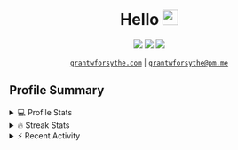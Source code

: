 <h1 align="center">
  Hello
  <img src="https://media.giphy.com/media/hvRJCLFzcasrR4ia7z/giphy.gif" width="28">
</h1>

<p align="center">
   <a href="https://github.com/grantwforsythe"><img src="https://img.shields.io/badge/-grantwforsythe-3a3a3a?style=flat&logo=GitHub&logoColor=white" /></a>
   <a href="https://www.linkedin.com/in/grantwforsythe"><img src="https://img.shields.io/badge/-grantwforsythe-0072b1?style=flat&logo=Linkedin&logoColor=white" /></a>
  <a href="https://twitter.com/grantwforsythe"><img src="https://img.shields.io/badge/-@grantwforsythe-00acee?style=flat&logo=Twitter&logoColor=white" /></a>
<!--   <a href="https://grantwforsythe.com"><img src="https://img.shields.io/badge/-grantwforsythe.com-ffdab9?style=flat&logoColor=white" /></a> -->
</p>

<p align="center">
  <a href="https://grantwforsythe.com"><code>grantwforsythe.com</code></a> |
  <a href="mailto:grantwforsythe@pm.me"><code>grantwforsythe@pm.me</code></a>
</p>
 
<h2 align="left">Profile Summary</h2>
<details>
    <summary>💻 Profile Stats</summary>
    <div align="center">
        <img alt="GitHub stats" src="https://github-readme-stats.vercel.app/api?username=grantwforsythe&count_private=true&show_icons=true&hide=stars&border_radius=7&include_all_commits=true&hide_rank=true&custom_title=Grant%27s%20GitHub%20Stats">
        <img alt="Top languages" src="https://github-readme-stats.vercel.app/api/top-langs/?username=grantwforsythe&hide=jupyter+notebook,vim+script&layout=compact&langs_count=6">
    </div>
    <p style="font-size: 11px;" align="center">
        <strong>Note:</strong> Top languages is only a metric of the languages my public code consists of and doesn't reflect experience or skill level.
    </p>
</details>

<details>
    <summary>🔥 Streak Stats</summary>
        <div align="center">
            <img alt="Streak stats" src="https://github-readme-streak-stats.herokuapp.com/?user=grantwforsythe">
        </div>
</details>

 <details>
    <summary>⚡ Recent Activity</summary>
    
  <!--START_SECTION:activity-->
1. ❗️ Closed issue [#28](https://github.com/proginosko/LeechBlock/issues/28) in [proginosko/LeechBlock](https://github.com/proginosko/LeechBlock)
2. 🗣 Commented on [#28](https://github.com/proginosko/LeechBlock/issues/28) in [proginosko/LeechBlock](https://github.com/proginosko/LeechBlock)
3. 🗣 Commented on [#28](https://github.com/proginosko/LeechBlock/issues/28) in [proginosko/LeechBlock](https://github.com/proginosko/LeechBlock)
4. ❗️ Opened issue [#928](https://github.com/spiral-project/ihatemoney/issues/928) in [spiral-project/ihatemoney](https://github.com/spiral-project/ihatemoney)
5. 🗣 Commented on [#831](https://github.com/federico-terzi/espanso/issues/831) in [federico-terzi/espanso](https://github.com/federico-terzi/espanso)
  <!--END_SECTION:activity-->
    
 </details>
